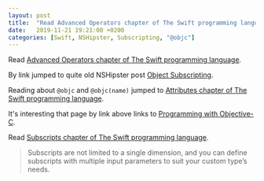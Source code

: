 ```yaml
---
layout: post
title:  "Read Advanced Operators chapter of The Swift programming language"
date:   2019-11-21 19:21:00 +0200
categories: [Swift, NSHipster, Subscripting, "@objc"]
---
```

Read [Advanced Operators chapter of The Swift programming language](https://docs.swift.org/swift-book/LanguageGuide/AdvancedOperators.html).

By link jumped to quite old NSHipster post [Object Subscripting](https://nshipster.com/object-subscripting/).

Reading about `@objc` and `@objc(name)` jumped to [Attributes chapter of The Swift programming language](https://docs.swift.org/swift-book/ReferenceManual/Attributes.html).

It's interesting that page by link above links to [Programming with Objective-C](https://developer.apple.com/library/archive/documentation/Cocoa/Conceptual/ProgrammingWithObjectiveC).

Read [Subscripts chapter of The Swift programming language](https://docs.swift.org/swift-book/LanguageGuide/Subscripts.html).

> Subscripts are not limited to a single dimension, and you can define subscripts with multiple input parameters to suit your custom type’s needs.
